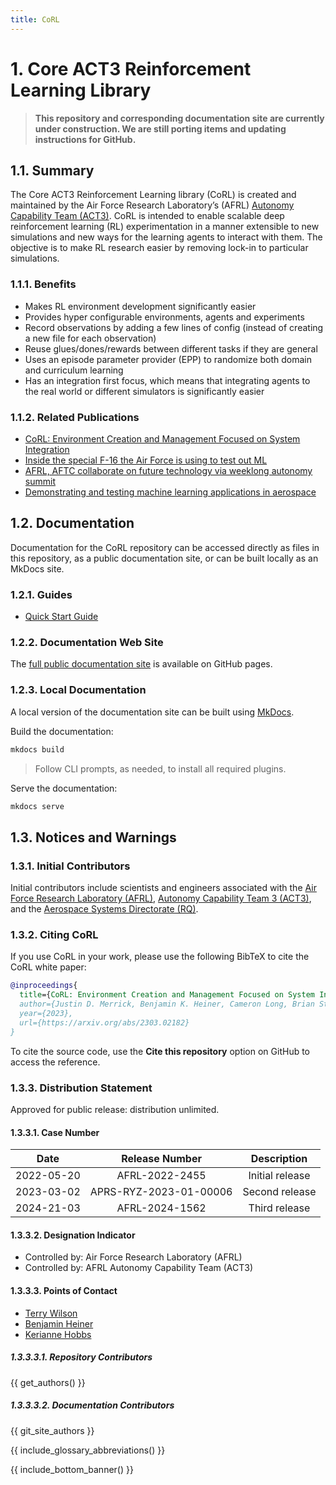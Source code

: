 ```yaml
---
title: CoRL
---
```


<!-- {{ include_top_banner() }} -->

<!-- {{ include_github_badges() }} -->

<!-- {{ include_repo_badges() }} -->

# 1. Core ACT3 Reinforcement Learning Library

> **This repository and corresponding documentation site are currently under construction. We are still porting items and updating instructions for GitHub.**

## 1.1. Summary

The Core ACT3 Reinforcement Learning library (CoRL) is created and maintained by the Air Force Research Laboratory’s (AFRL) [Autonomy Capability Team (ACT3)](https://www.afrl.af.mil/ACT3/). CoRL is intended to enable scalable deep reinforcement learning (RL) experimentation in a manner extensible to new simulations and new ways for the learning agents to interact with them. The objective is to make RL research easier by removing lock-in to particular simulations.

### 1.1.1. Benefits

- Makes RL environment development significantly easier
- Provides hyper configurable environments, agents and experiments
- Record observations by adding a few lines of config (instead of creating a new file for each observation)
- Reuse glues/dones/rewards between different tasks if they are general
- Uses an episode parameter provider (EPP) to randomize both domain and curriculum learning
- Has an integration first focus, which means that integrating agents to the real world or different simulators is significantly easier

### 1.1.2. Related Publications

- [CoRL: Environment Creation and Management Focused on System Integration](https://arxiv.org/abs/2303.02182)
- [Inside the special F-16 the Air Force is using to test out ML](https://breakingdefense.com/2023/01/inside-the-special-f-16-the-air-force-is-using-to-test-out-ML/)
- [AFRL, AFTC collaborate on future technology via weeklong autonomy summit](https://www.wpafb.af.mil/News/Article-Display/Article/3244878/afrl-aftc-collaborate-on-future-technology-via-weeklong-autonomy-summit/)
- [Demonstrating and testing machine learning applications in aerospace](https://aerospaceamerica.aiaa.org/year-in-review/demonstrating-and-testing-artificial-intelligence-applications-in-aerospace/)

## 1.2. Documentation

Documentation for the CoRL repository can be accessed directly as files in this repository, as a public documentation site, or can be built locally as an MkDocs site.

### 1.2.1. Guides

- [Quick Start Guide](guides/quick-start-guide.md)

### 1.2.2. Documentation Web Site

The [full public documentation site](https://act3-ace.github.io/CoRL/) is available on GitHub pages.

### 1.2.3. Local Documentation

A local version of the documentation site can be built using [MkDocs](https://www.mkdocs.org/).

Build the documentation:

```sh
mkdocs build
```

> Follow  CLI prompts, as needed, to install all required plugins.

Serve the documentation:

```sh
mkdocs serve
```

## 1.3. Notices and Warnings

### 1.3.1. Initial Contributors

Initial contributors include scientists and engineers associated with the [Air Force Research Laboratory (AFRL)](https://www.afrl.af.mil/), [Autonomy Capability Team 3 (ACT3)](https://www.afrl.af.mil/ACT3/), and the [Aerospace Systems Directorate (RQ)](https://www.afrl.af.mil/RQ/).

### 1.3.2. Citing CoRL

If you use CoRL in your work, please use the following BibTeX to cite the CoRL white paper:

```bibtex
@inproceedings{
  title={CoRL: Environment Creation and Management Focused on System Integration},
  author={Justin D. Merrick, Benjamin K. Heiner, Cameron Long, Brian Stieber, Steve Fierro, Vardaan Gangal, Madison Blake, Joshua Blackburn},
  year={2023},
  url={https://arxiv.org/abs/2303.02182}
}
```

To cite the source code, use the **Cite this repository** option on GitHub to access the reference.

### 1.3.3. Distribution Statement

Approved for public release: distribution unlimited.

#### 1.3.3.1. Case Number

|    Date    |     Release Number     | Description      |
| :--------: | :--------------------: | :--------------: |
| 2022-05-20 |     AFRL-2022-2455     | Initial release  |
| 2023-03-02 | APRS-RYZ-2023-01-00006 | Second release   |
| 2024-21-03 | AFRL-2024-1562         | Third release   |

#### 1.3.3.2. Designation Indicator

- Controlled by: Air Force Research Laboratory (AFRL)
- Controlled by: AFRL Autonomy Capability Team (ACT3)

#### 1.3.3.3. Points of Contact

- [Terry Wilson](mailto:terry.wilson.11@us.af.mil)
- [Benjamin Heiner](mailto:benjamin.heiner@us.af.mil)
- [Kerianne Hobbs](mailto:kerianne.hobbs@us.af.mil)

##### 1.3.3.3.1. Repository Contributors

{{ get_authors() }}

##### 1.3.3.3.2. Documentation Contributors

{{ git_site_authors }}

{{ include_glossary_abbreviations() }}

{{ include_bottom_banner() }}
